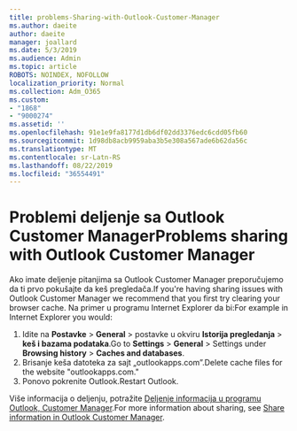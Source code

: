 ```yaml
---
title: problems-Sharing-with-Outlook-Customer-Manager
ms.author: daeite
author: daeite
manager: joallard
ms.date: 5/3/2019
ms.audience: Admin
ms.topic: article
ROBOTS: NOINDEX, NOFOLLOW
localization_priority: Normal
ms.collection: Adm_O365
ms.custom:
- "1868"
- "9000274"
ms.assetid: ''
ms.openlocfilehash: 91e1e9fa8177d1db6df02dd3376edc6cdd05fb60
ms.sourcegitcommit: 1d98db8acb9959aba3b5e308a567ade6b62da56c
ms.translationtype: MT
ms.contentlocale: sr-Latn-RS
ms.lasthandoff: 08/22/2019
ms.locfileid: "36554491"
---
```

# <a name="problems-sharing-with-outlook-customer-manager"></a><span data-ttu-id="6159d-102">Problemi deljenje sa Outlook Customer Manager</span><span class="sxs-lookup"><span data-stu-id="6159d-102">Problems sharing with Outlook Customer Manager</span></span>

<span data-ttu-id="6159d-103">Ako imate deljenje pitanjima sa Outlook Customer Manager preporučujemo da ti prvo pokušajte da keš pregledača.</span><span class="sxs-lookup"><span data-stu-id="6159d-103">If you're having sharing issues with Outlook Customer Manager we recommend that you first try clearing your browser cache.</span></span> <span data-ttu-id="6159d-104">Na primer u programu Internet Explorer da bi:</span><span class="sxs-lookup"><span data-stu-id="6159d-104">For example in Internet Explorer you would:</span></span>

1. <span data-ttu-id="6159d-105">Idite na **Postavke** > **General** > postavke u okviru **Istorija pregledanja** > **keš i bazama podataka**.</span><span class="sxs-lookup"><span data-stu-id="6159d-105">Go to **Settings** > **General** > Settings under **Browsing history** > **Caches and databases**.</span></span>
2. <span data-ttu-id="6159d-106">Brisanje keša datoteka za sajt „outlookapps.com”.</span><span class="sxs-lookup"><span data-stu-id="6159d-106">Delete cache files for the website "outlookapps.com."</span></span>
3. <span data-ttu-id="6159d-107">Ponovo pokrenite Outlook.</span><span class="sxs-lookup"><span data-stu-id="6159d-107">Restart Outlook.</span></span>

<span data-ttu-id="6159d-108">Više informacija o deljenju, potražite [Deljenje informacija u programu Outlook, Customer Manager](https://support.office.com/article/4f26cc69-67da-4cd5-b344-02d1a4799310%20).</span><span class="sxs-lookup"><span data-stu-id="6159d-108">For more information about sharing, see [Share information in Outlook Customer Manager](https://support.office.com/article/4f26cc69-67da-4cd5-b344-02d1a4799310%20).</span></span>